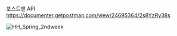 포스트맨 API
https://documenter.getpostman.com/view/24695364/2s8YzRy38s


![HH_Spring_2ndweek](https://user-images.githubusercontent.com/114788315/206444929-de25b3f1-cb58-47b7-8a90-8c3ccd597b88.png)
